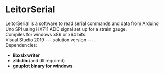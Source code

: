 # LeitorSerial
LeitorSerial is a software to read serial commands and data from Arduino Uno SPI using HX711 ADC signal set up for a strain gauge.  
Compiles for windows x86 or x64 bits.  
Visual Studio 2019 --- solution version ---.  
Dependencies:  
- **libxslxwriter**  
- **zlib.lib** (and dll required)  
- **gnuplot binary for windows** 
